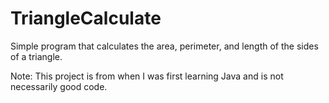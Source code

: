 TriangleCalculate
=================

Simple program that calculates the area, perimeter, and length of the sides of a triangle.

Note: This project is from when I was first learning Java and is not necessarily good code.
